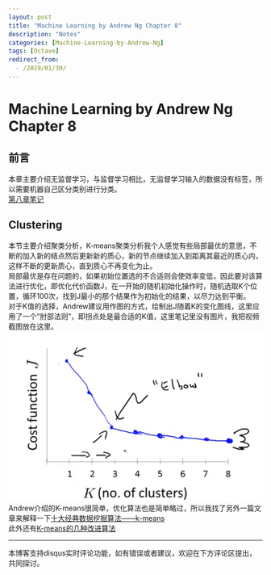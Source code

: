 ```yaml
---
layout: post
title: "Machine Learning by Andrew Ng Chapter 8"
description: "Notes"
categories: [Machine-Learning-by-Andrew-Ng]
tags: [Octave]
redirect_from:
  - /2019/01/30/
---
```

# Machine Learning by Andrew Ng Chapter 8
 
## 前言  
本章主要介绍无监督学习，与监督学习相比，无监督学习输入的数据没有标签，所以需要机器自己区分类别进行分类。  
[第八章笔记](https://www.coursera.org/learn/machine-learning/resources/kGWsY)  

## Clustering  
本节主要介绍聚类分析，K-means聚类分析我个人感觉有些局部最优的意思，不断的加入新的结点然后更新新的质心，新的节点继续加入到距离其最近的质心内，这样不断的更新质心，直到质心不再变化为止。  
局部最优是存在问题的，如果初始位置选的不合适则会使效率变低，因此要对该算法进行优化，即优化代价函数J，在一开始的随机初始化操作时，随机选取K个位置，循环100次，找到J最小的那个结果作为初始化的结果，以尽力达到平衡。  
对于K值的选择，Andrew建议用作图的方式，绘制出J随着K的变化图线，这里应用了一个“肘部法则”，即拐点处是最合适的K值，这里笔记里没有图片，我把视频截图放在这里。  
![avatar](/images/QQ截图20190131093252.png "Elbow method")
Andrew介绍的K-means很简单，优化算法也是简单略过，所以我找了另外一篇文章来解释一下[十大经典数据挖掘算法——k-means](http://www.cnblogs.com/en-heng/p/5173704.html)  
此外还有[K-means的几种改进算法](https://www.cnblogs.com/yixuan-xu/p/6272208.html)  



---
本博客支持disqus实时评论功能，如有错误或者建议，欢迎在下方评论区提出，共同探讨。
